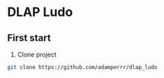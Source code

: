 # DLAP Ludo
## First start
1. Clone project
```bash
git clone https://github.com/adamperrr/dlap_ludo
```